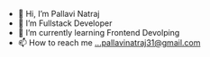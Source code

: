 - 👋 Hi, I’m Pallavi Natraj
- 👀 I’m Fullstack Developer
- 🌱 I’m currently learning Frontend Devolping
- 📫 How to reach me ...pallavinatraj31@gmail.com


<!---
Pallavinatraj/Pallavinatraj is a ✨ special ✨ repository because its `README.md` (this file) appears on your GitHub profile.
You can click the Preview link to take a look at your changes.
--->
